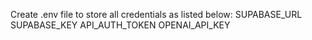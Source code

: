 Create .env file to store all credentials as listed below:
SUPABASE_URL
SUPABASE_KEY
API_AUTH_TOKEN
OPENAI_API_KEY
